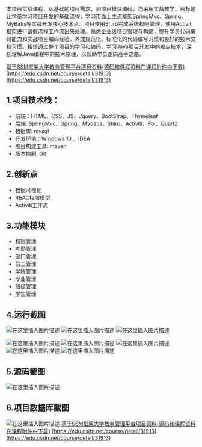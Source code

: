 
本项目实战课程，从基础的项目需求，到项目模块编码，均采用实战教学。目标是让学员学习项目开发的基础流程，学习市面上主流框架SpringMvc、Spring、MyBatis等实战开发核心技术点。项目使用Shiro完成系统权限管理，使用Activiti框架进行请假流程工作流出来处理。熟悉企业级项目管理与构建，提升学员代码编码能力和实战项目编码经验。养成规范化、标准化的代码编写习惯和良好的技术文档习惯。相信通过整个项目的学习和编码，学习Java项目开发中的难点技术，深刻理解Java编程中的技术原理，以帮助学员走向高手之路。

[基于SSM框架大学教务管理平台项目资料(源码和课程资料在课程附件中下载)](https://edu.csdn.net/course/detail/31913) [https://edu.csdn.net/course/detail/31913](https://edu.csdn.net/course/detail/31913)
## 1.项目技术栈：
- 前端：HTML、CSS、JS、Jquery、BootStrap、Thymeleaf
- 后端:   SpringMvc、Spring、Mybatis、Shiro、Activiti、Poi、Quartz
- 数据库: mysql
- 开发环境：Windows 10 、IDEA
- 项目构建工具: maven
- 版本控制: Git

## 2.创新点
- 数据可视化
- RBAC权限模型
- Activiti工作流

## 3.功能模块
- 权限管理
- 考勤管理
- 部门管理
- 员工管理
- 学院管理
- 专业管理
- 班级管理
- 学生管理
## 4.运行截图
![在这里插入图片描述](https://img-blog.csdnimg.cn/20210605165948163.png?x-oss-process=image/watermark,type_ZmFuZ3poZW5naGVpdGk,shadow_10,text_aHR0cHM6Ly9ibG9nLmNzZG4ubmV0L0JydWNlTGl1X2NvZGU=,size_16,color_FFFFFF,t_70)
![在这里插入图片描述](https://img-blog.csdnimg.cn/20210605165959761.png?x-oss-process=image/watermark,type_ZmFuZ3poZW5naGVpdGk,shadow_10,text_aHR0cHM6Ly9ibG9nLmNzZG4ubmV0L0JydWNlTGl1X2NvZGU=,size_16,color_FFFFFF,t_70)
![在这里插入图片描述](https://img-blog.csdnimg.cn/20210605170007585.png?x-oss-process=image/watermark,type_ZmFuZ3poZW5naGVpdGk,shadow_10,text_aHR0cHM6Ly9ibG9nLmNzZG4ubmV0L0JydWNlTGl1X2NvZGU=,size_16,color_FFFFFF,t_70)

![在这里插入图片描述](https://img-blog.csdnimg.cn/20210605170017206.png?x-oss-process=image/watermark,type_ZmFuZ3poZW5naGVpdGk,shadow_10,text_aHR0cHM6Ly9ibG9nLmNzZG4ubmV0L0JydWNlTGl1X2NvZGU=,size_16,color_FFFFFF,t_70)
![在这里插入图片描述](https://img-blog.csdnimg.cn/20210605170021814.png?x-oss-process=image/watermark,type_ZmFuZ3poZW5naGVpdGk,shadow_10,text_aHR0cHM6Ly9ibG9nLmNzZG4ubmV0L0JydWNlTGl1X2NvZGU=,size_16,color_FFFFFF,t_70)
![在这里插入图片描述](https://img-blog.csdnimg.cn/20210605170025246.png?x-oss-process=image/watermark,type_ZmFuZ3poZW5naGVpdGk,shadow_10,text_aHR0cHM6Ly9ibG9nLmNzZG4ubmV0L0JydWNlTGl1X2NvZGU=,size_16,color_FFFFFF,t_70)
![在这里插入图片描述](https://img-blog.csdnimg.cn/20210605170028790.png?x-oss-process=image/watermark,type_ZmFuZ3poZW5naGVpdGk,shadow_10,text_aHR0cHM6Ly9ibG9nLmNzZG4ubmV0L0JydWNlTGl1X2NvZGU=,size_16,color_FFFFFF,t_70)
![在这里插入图片描述](https://img-blog.csdnimg.cn/20210605170032944.png?x-oss-process=image/watermark,type_ZmFuZ3poZW5naGVpdGk,shadow_10,text_aHR0cHM6Ly9ibG9nLmNzZG4ubmV0L0JydWNlTGl1X2NvZGU=,size_16,color_FFFFFF,t_70)
## 5.源码截图
![在这里插入图片描述](https://img-blog.csdnimg.cn/20210605170053114.png?x-oss-process=image/watermark,type_ZmFuZ3poZW5naGVpdGk,shadow_10,text_aHR0cHM6Ly9ibG9nLmNzZG4ubmV0L0JydWNlTGl1X2NvZGU=,size_16,color_FFFFFF,t_70)
## 6.项目数据库截图
![在这里插入图片描述](https://img-blog.csdnimg.cn/20210605170105633.png?x-oss-process=image/watermark,type_ZmFuZ3poZW5naGVpdGk,shadow_10,text_aHR0cHM6Ly9ibG9nLmNzZG4ubmV0L0JydWNlTGl1X2NvZGU=,size_16,color_FFFFFF,t_70)
[基于SSM框架大学教务管理平台项目资料(源码和课程资料在课程附件中下载)](https://edu.csdn.net/course/detail/31913) [https://edu.csdn.net/course/detail/31913](https://edu.csdn.net/course/detail/31913)
